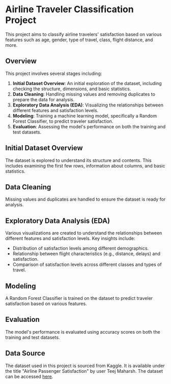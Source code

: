# Airline Traveler Classification Project

This project aims to classify airline travelers' satisfaction based on various features such as age, gender, type of travel, class, flight distance, and more.

## Overview

This project involves several stages including:

1. **Initial Dataset Overview**: An initial exploration of the dataset, including checking the structure, dimensions, and basic statistics.
2. **Data Cleaning**: Handling missing values and removing duplicates to prepare the data for analysis.
3. **Exploratory Data Analysis (EDA)**: Visualizing the relationships between different features and satisfaction levels.
4. **Modeling**: Training a machine learning model, specifically a Random Forest Classifier, to predict traveler satisfaction.
5. **Evaluation**: Assessing the model's performance on both the training and test datasets.

## Initial Dataset Overview

The dataset is explored to understand its structure and contents. This includes examining the first few rows, information about columns, and basic statistics.

## Data Cleaning

Missing values and duplicates are handled to ensure the dataset is ready for analysis.

## Exploratory Data Analysis (EDA)

Various visualizations are created to understand the relationships between different features and satisfaction levels. Key insights include:
- Distribution of satisfaction levels among different demographics.
- Relationship between flight characteristics (e.g., distance, delays) and satisfaction.
- Comparison of satisfaction levels across different classes and types of travel.

## Modeling

A Random Forest Classifier is trained on the dataset to predict traveler satisfaction based on various features.

## Evaluation

The model's performance is evaluated using accuracy scores on both the training and test datasets.

## Data Source

The dataset used in this project is sourced from Kaggle. It is available under the title "Airline Passenger Satisfaction" by user Teej Maharsh. The dataset can be accessed [here](https://www.kaggle.com/datasets/teejmahal20/airline-passenger-satisfaction).